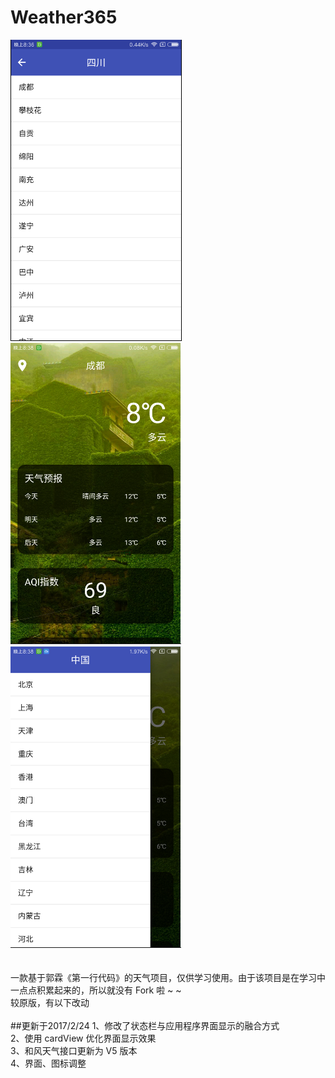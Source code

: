 # Weather365
![](https://github.com/zhegeshijiehuiyouai/Weather365/raw/master/Screenshots/a.png)
<br>
![](https://github.com/zhegeshijiehuiyouai/Weather365/raw/master/Screenshots/b.png)
<br>
![](https://github.com/zhegeshijiehuiyouai/Weather365/raw/master/Screenshots/c.png)
<br><br><br>
一款基于郭霖《第一行代码》的天气项目，仅供学习使用。由于该项目是在学习中一点点积累起来的，所以就没有 Fork 啦 ~ ~<br>
较原版，有以下改动<br><br>
##更新于2017/2/24
1、修改了状态栏与应用程序界面显示的融合方式<br>
2、使用 cardView 优化界面显示效果<br>
3、和风天气接口更新为 V5 版本<br>
4、界面、图标调整
